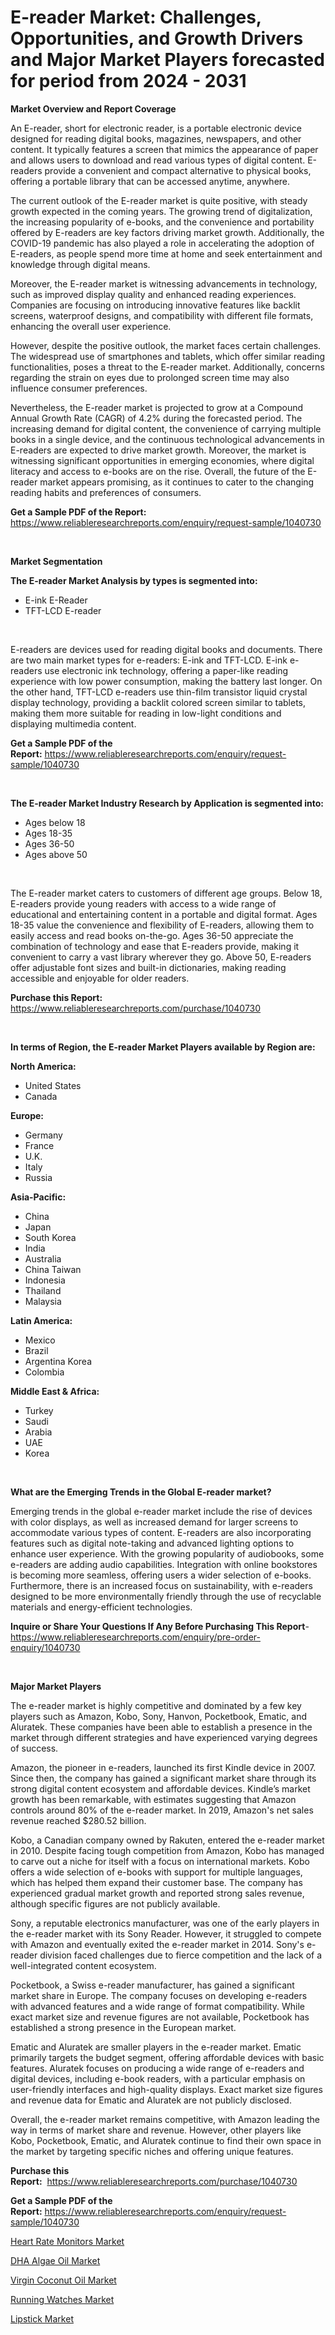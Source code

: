 <p><h1>E-reader Market: Challenges, Opportunities, and Growth Drivers and Major Market Players forecasted for period from 2024 - 2031</h1></p><p><strong>Market Overview and Report Coverage</strong></p>
<p><p>An E-reader, short for electronic reader, is a portable electronic device designed for reading digital books, magazines, newspapers, and other content. It typically features a screen that mimics the appearance of paper and allows users to download and read various types of digital content. E-readers provide a convenient and compact alternative to physical books, offering a portable library that can be accessed anytime, anywhere.</p><p>The current outlook of the E-reader market is quite positive, with steady growth expected in the coming years. The growing trend of digitalization, the increasing popularity of e-books, and the convenience and portability offered by E-readers are key factors driving market growth. Additionally, the COVID-19 pandemic has also played a role in accelerating the adoption of E-readers, as people spend more time at home and seek entertainment and knowledge through digital means.</p><p>Moreover, the E-reader market is witnessing advancements in technology, such as improved display quality and enhanced reading experiences. Companies are focusing on introducing innovative features like backlit screens, waterproof designs, and compatibility with different file formats, enhancing the overall user experience.</p><p>However, despite the positive outlook, the market faces certain challenges. The widespread use of smartphones and tablets, which offer similar reading functionalities, poses a threat to the E-reader market. Additionally, concerns regarding the strain on eyes due to prolonged screen time may also influence consumer preferences.</p><p>Nevertheless, the E-reader market is projected to grow at a Compound Annual Growth Rate (CAGR) of 4.2% during the forecasted period. The increasing demand for digital content, the convenience of carrying multiple books in a single device, and the continuous technological advancements in E-readers are expected to drive market growth. Moreover, the market is witnessing significant opportunities in emerging economies, where digital literacy and access to e-books are on the rise. Overall, the future of the E-reader market appears promising, as it continues to cater to the changing reading habits and preferences of consumers.</p></p>
<p><strong>Get a Sample PDF of the Report:</strong> <a href="https://www.reliableresearchreports.com/enquiry/request-sample/1040730">https://www.reliableresearchreports.com/enquiry/request-sample/1040730</a></p>
<p>&nbsp;</p>
<p><strong>Market Segmentation</strong></p>
<p><strong>The E-reader Market Analysis by types is segmented into:</strong></p>
<p><ul><li>E-ink E-Reader</li><li>TFT-LCD E-reader</li></ul></p>
<p>&nbsp;</p>
<p><p>E-readers are devices used for reading digital books and documents. There are two main market types for e-readers: E-ink and TFT-LCD. E-ink e-readers use electronic ink technology, offering a paper-like reading experience with low power consumption, making the battery last longer. On the other hand, TFT-LCD e-readers use thin-film transistor liquid crystal display technology, providing a backlit colored screen similar to tablets, making them more suitable for reading in low-light conditions and displaying multimedia content.</p></p>
<p><strong>Get a Sample PDF of the Report:</strong>&nbsp;<a href="https://www.reliableresearchreports.com/enquiry/request-sample/1040730">https://www.reliableresearchreports.com/enquiry/request-sample/1040730</a></p>
<p>&nbsp;</p>
<p><strong>The E-reader Market Industry Research by Application is segmented into:</strong></p>
<p><ul><li>Ages below 18</li><li>Ages 18-35</li><li>Ages 36-50</li><li>Ages above 50</li></ul></p>
<p>&nbsp;</p>
<p><p>The E-reader market caters to customers of different age groups. Below 18, E-readers provide young readers with access to a wide range of educational and entertaining content in a portable and digital format. Ages 18-35 value the convenience and flexibility of E-readers, allowing them to easily access and read books on-the-go. Ages 36-50 appreciate the combination of technology and ease that E-readers provide, making it convenient to carry a vast library wherever they go. Above 50, E-readers offer adjustable font sizes and built-in dictionaries, making reading accessible and enjoyable for older readers.</p></p>
<p><strong>Purchase this Report:</strong>&nbsp; <a href="https://www.reliableresearchreports.com/purchase/1040730">https://www.reliableresearchreports.com/purchase/1040730</a></p>
<p>&nbsp;</p>
<p><strong>In terms of Region, the E-reader Market Players available by Region are:</strong></p>
<p>
    <p> <strong> North America: </strong>
        <ul>
            <li>United States</li>
            <li>Canada</li>
        </ul>
        </p> 
    <p> <strong> Europe: </strong>
        <ul>
            <li>Germany</li>
            <li>France</li>
            <li>U.K.</li>
            <li>Italy</li>
            <li>Russia</li>
        </ul>
        </p> 
    <p> <strong> Asia-Pacific: </strong>
        <ul>
            <li>China</li>
            <li>Japan</li>
            <li>South Korea</li>
            <li>India</li>
            <li>Australia</li>
            <li>China Taiwan</li>
            <li>Indonesia</li>
            <li>Thailand</li>
            <li>Malaysia</li>
        </ul>
        </p> 
    <p> <strong> Latin America: </strong>
        <ul>
            <li>Mexico</li>
            <li>Brazil</li>
            <li>Argentina Korea</li>
            <li>Colombia</li>
        </ul>
        </p> 
    <p> <strong> Middle East & Africa: </strong>
        <ul>
            <li>Turkey</li>
            <li>Saudi</li>
            <li>Arabia</li>
            <li>UAE</li>
            <li>Korea</li>
        </ul>
    </p>
    </p>
<p>&nbsp;</p>
<p><strong>What are the Emerging Trends in the Global E-reader market?</strong></p>
<p><p>Emerging trends in the global e-reader market include the rise of devices with color displays, as well as increased demand for larger screens to accommodate various types of content. E-readers are also incorporating features such as digital note-taking and advanced lighting options to enhance user experience. With the growing popularity of audiobooks, some e-readers are adding audio capabilities. Integration with online bookstores is becoming more seamless, offering users a wider selection of e-books. Furthermore, there is an increased focus on sustainability, with e-readers designed to be more environmentally friendly through the use of recyclable materials and energy-efficient technologies.</p></p>
<p><strong>Inquire or Share Your Questions If Any Before Purchasing This Report</strong>- <a href="https://www.reliableresearchreports.com/enquiry/pre-order-enquiry/1040730">https://www.reliableresearchreports.com/enquiry/pre-order-enquiry/1040730</a></p>
<p>&nbsp;</p>
<p><strong>Major Market Players</strong></p>
<p><p>The e-reader market is highly competitive and dominated by a few key players such as Amazon, Kobo, Sony, Hanvon, Pocketbook, Ematic, and Aluratek. These companies have been able to establish a presence in the market through different strategies and have experienced varying degrees of success.</p><p>Amazon, the pioneer in e-readers, launched its first Kindle device in 2007. Since then, the company has gained a significant market share through its strong digital content ecosystem and affordable devices. Kindle’s market growth has been remarkable, with estimates suggesting that Amazon controls around 80% of the e-reader market. In 2019, Amazon's net sales revenue reached $280.52 billion.</p><p>Kobo, a Canadian company owned by Rakuten, entered the e-reader market in 2010. Despite facing tough competition from Amazon, Kobo has managed to carve out a niche for itself with a focus on international markets. Kobo offers a wide selection of e-books with support for multiple languages, which has helped them expand their customer base. The company has experienced gradual market growth and reported strong sales revenue, although specific figures are not publicly available.</p><p>Sony, a reputable electronics manufacturer, was one of the early players in the e-reader market with its Sony Reader. However, it struggled to compete with Amazon and eventually exited the e-reader market in 2014. Sony's e-reader division faced challenges due to fierce competition and the lack of a well-integrated content ecosystem.</p><p>Pocketbook, a Swiss e-reader manufacturer, has gained a significant market share in Europe. The company focuses on developing e-readers with advanced features and a wide range of format compatibility. While exact market size and revenue figures are not available, Pocketbook has established a strong presence in the European market.</p><p>Ematic and Aluratek are smaller players in the e-reader market. Ematic primarily targets the budget segment, offering affordable devices with basic features. Aluratek focuses on producing a wide range of e-readers and digital devices, including e-book readers, with a particular emphasis on user-friendly interfaces and high-quality displays. Exact market size figures and revenue data for Ematic and Aluratek are not publicly disclosed.</p><p>Overall, the e-reader market remains competitive, with Amazon leading the way in terms of market share and revenue. However, other players like Kobo, Pocketbook, Ematic, and Aluratek continue to find their own space in the market by targeting specific niches and offering unique features. </p></p>
<p><strong>Purchase this Report:</strong>&nbsp;&nbsp;<a href="https://www.reliableresearchreports.com/purchase/1040730">https://www.reliableresearchreports.com/purchase/1040730</a></p>
<p></p>
<p><strong>Get a Sample PDF of the Report:</strong>&nbsp;<a href="https://www.reliableresearchreports.com/enquiry/request-sample/1040730">https://www.reliableresearchreports.com/enquiry/request-sample/1040730</a></p>
<p><p><a href="https://github.com/FassouRP/Market-Research-Report-List-2/blob/main/heart-rate-monitors-market.md">Heart Rate Monitors Market</a></p><p><a href="https://github.com/mabutironaldo/Market-Research-Report-List-2/blob/main/dha-algae-oil-market.md">DHA Algae Oil Market</a></p><p><a href="https://github.com/castoriffic/Market-Research-Report-List-2/blob/main/virgin-coconut-oil-market.md">Virgin Coconut Oil Market</a></p><p><a href="https://github.com/ashepherd82/Market-Research-Report-List-2/blob/main/running-watches-market.md">Running Watches Market</a></p><p><a href="https://github.com/lbird53714/Market-Research-Report-List-2/blob/main/lipstick-market.md">Lipstick Market</a></p></p>
